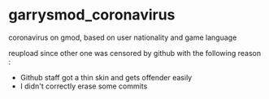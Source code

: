 # garrysmod_coronavirus
coronavirus on gmod, based on user nationality and game language


reupload since other one was censored by github with the following reason : 

* Github staff got a thin skin and gets offender easily
* I didn't correctly erase some commits
